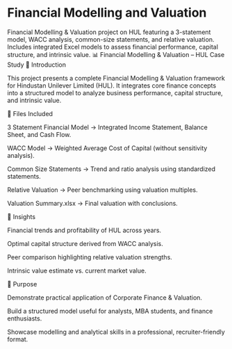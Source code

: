 # Financial Modelling and Valuation
Financial Modelling &amp; Valuation project on HUL featuring a 3-statement model, WACC analysis, common-size statements, and relative valuation. Includes integrated Excel models to assess financial performance, capital structure, and intrinsic value.
📊 Financial Modelling & Valuation – HUL Case Study
📌 Introduction

This project presents a complete Financial Modelling & Valuation framework for Hindustan Unilever Limited (HUL).
It integrates core finance concepts into a structured model to analyze business performance, capital structure, and intrinsic value.

📂 Files Included

3 Statement Financial Model → Integrated Income Statement, Balance Sheet, and Cash Flow.

WACC Model → Weighted Average Cost of Capital (without sensitivity analysis).

Common Size Statements → Trend and ratio analysis using standardized statements.

Relative Valuation → Peer benchmarking using valuation multiples.

Valuation Summary.xlsx → Final valuation with conclusions.


🔑 Insights

Financial trends and profitability of HUL across years.

Optimal capital structure derived from WACC analysis.

Peer comparison highlighting relative valuation strengths.

Intrinsic value estimate vs. current market value.

🎯 Purpose

Demonstrate practical application of Corporate Finance & Valuation.

Build a structured model useful for analysts, MBA students, and finance enthusiasts.

Showcase modelling and analytical skills in a professional, recruiter-friendly format.


